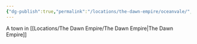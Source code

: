 ```yaml
---
{"dg-publish":true,"permalink":"/locations/the-dawn-empire/oceanvale/","tags":["Discovered"],"updated":"2025-06-10T19:11:11.200+01:00"}
---
```


A town in [[Locations/The Dawn Empire/The Dawn Empire\|The Dawn Empire]]
